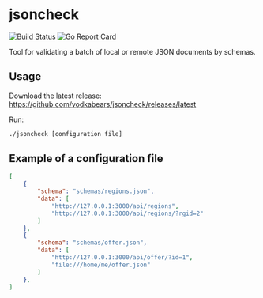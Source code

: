 # jsoncheck
[![Build Status](https://travis-ci.org/vodkabears/jsoncheck.svg?branch=master)](https://travis-ci.org/vodkabears/jsoncheck)
[![Go Report Card](https://goreportcard.com/badge/github.com/vodkabears/jsoncheck)](https://goreportcard.com/report/github.com/vodkabears/jsoncheck)

Tool for validating a batch of local or remote JSON documents by schemas.

## Usage

Download the latest release: https://github.com/vodkabears/jsoncheck/releases/latest

Run:

```bash
./jsoncheck [configuration file]
```

## Example of a configuration file

```json
[
	{
		"schema": "schemas/regions.json",
		"data": [
			"http://127.0.0.1:3000/api/regions",
			"http://127.0.0.1:3000/api/regions/?rgid=2"
		]
	},
	{
		"schema": "schemas/offer.json",
		"data": [
			"http://127.0.0.1:3000/api/offer/?id=1",
			"file:///home/me/offer.json"
		]
	},
]
```
